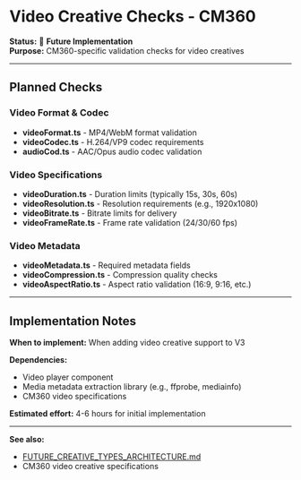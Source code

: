 # Video Creative Checks - CM360

**Status:** 🔮 **Future Implementation**  
**Purpose:** CM360-specific validation checks for video creatives

---

## Planned Checks

### Video Format & Codec
- **videoFormat.ts** - MP4/WebM format validation
- **videoCodec.ts** - H.264/VP9 codec requirements
- **audioCod.ts** - AAC/Opus audio codec validation

### Video Specifications
- **videoDuration.ts** - Duration limits (typically 15s, 30s, 60s)
- **videoResolution.ts** - Resolution requirements (e.g., 1920x1080)
- **videoBitrate.ts** - Bitrate limits for delivery
- **videoFrameRate.ts** - Frame rate validation (24/30/60 fps)

### Video Metadata
- **videoMetadata.ts** - Required metadata fields
- **videoCompression.ts** - Compression quality checks
- **videoAspectRatio.ts** - Aspect ratio validation (16:9, 9:16, etc.)

---

## Implementation Notes

**When to implement:** When adding video creative support to V3

**Dependencies:**
- Video player component
- Media metadata extraction library (e.g., ffprobe, mediainfo)
- CM360 video specifications

**Estimated effort:** 4-6 hours for initial implementation

---

**See also:**
- [FUTURE_CREATIVE_TYPES_ARCHITECTURE.md](../../../../../docs/FUTURE_CREATIVE_TYPES_ARCHITECTURE.md)
- CM360 video creative specifications
